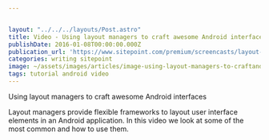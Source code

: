 ```yaml
---


layout: "../../../layouts/Post.astro"
title: Video - Using layout managers to craft awesome Android interfaces
publishDate: 2016-01-08T00:00:00.000Z
publication_url: 'https://www.sitepoint.com/premium/screencasts/layout-managers'
categories: writing sitepoint
image: ~/assets/images/articles/image-using-layout-managers-to-craftandroid-interfaces.jpg
tags: tutorial android video
---
```


Using layout managers to craft awesome Android interfaces

Layout managers provide flexible frameworks to layout user interface elements in an Android application. In this video we look at some of the most common and how to use them.
